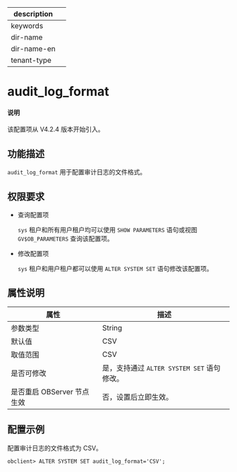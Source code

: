 |description||
|---|---|
|keywords||
|dir-name||
|dir-name-en||
|tenant-type||

# audit_log_format

<main id="notice" type='explain'>
  <h4>说明</h4>
  <p>该配置项从 V4.2.4 版本开始引入。</p>
</main>

## 功能描述

`audit_log_format` 用于配置审计日志的文件格式。

## 权限要求

* 查询配置项

  `sys` 租户和所有用户租户均可以使用 `SHOW PARAMETERS` 语句或视图 `GV$OB_PARAMETERS` 查询该配置项。

* 修改配置项

  `sys` 租户和用户租户都可以使用 `ALTER SYSTEM SET` 语句修改该配置项。

## 属性说明

| **属性** | **描述** |
| -------- | -------- |
| 参数类型   | String |
| 默认值     | CSV |
| 取值范围   | CSV |
| 是否可修改 | 是，支持通过 `ALTER SYSTEM SET` 语句修改。|
| 是否重启 OBServer 节点生效 | 否，设置后立即生效。   |

## 配置示例

配置审计日志的文件格式为 CSV。

```shell
obclient> ALTER SYSTEM SET audit_log_format='CSV';
```
